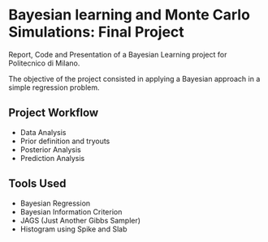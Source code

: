 # Bayesian learning and Monte Carlo Simulations: Final Project

Report, Code and Presentation of a Bayesian Learning project for Politecnico di Milano. 

The objective of the project consisted in applying a Bayesian approach in a simple regression problem. 

## Project Workflow
* Data Analysis
* Prior definition and tryouts
* Posterior Analysis
* Prediction Analysis

## Tools Used
* Bayesian Regression
* Bayesian Information Criterion
* JAGS (Just Another Gibbs Sampler)
* Histogram using Spike and Slab